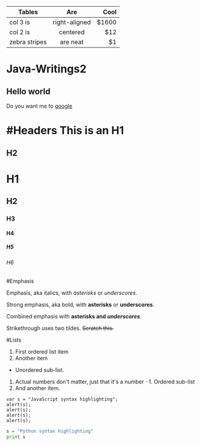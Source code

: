| Tables        | Are           | Cool  |
| ------------- |:-------------:| -----:|
| col 3 is      | right-aligned | $1600 |
| col 2 is      | centered      |   $12 |
| zebra stripes | are neat      |    $1 |


# Java-Writings2

## Hello world
Do you want me to [google](https://wwww.google.com)

#Headers
This is an H1
=============

H2
----

# H1
## H2
### H3
#### H4
##### H5
###### H6

#Emphasis

Emphasis, aka italics, with *asterisks* or _underscores_.

Strong emphasis, aka bold, with **asterisks** or __underscores__.

Combined emphasis with **asterisks and _underscores_**.

Strikethrough uses two tildes. ~~Scratch this.~~

#Lists
1. First ordered list item
2. Another item
* Unordered sub-list. 
1. Actual numbers don't matter, just that it's a number
⋅⋅1. Ordered sub-list
4. And another item.

```
var s = "JavaScript syntax highlighting";
alert(s);
alert(s);
alert(s);
alert(s);
```

```python
s = "Python syntax highlighting"
print s
```
